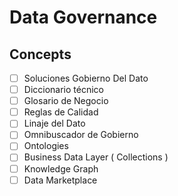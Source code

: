 # Data Governance

## Concepts

* [ ] Soluciones Gobierno Del Dato
* [ ] Diccionario técnico
* [ ] Glosario de Negocio
* [ ] Reglas de Calidad
* [ ] Linaje del Dato
* [ ] Omnibuscador de Gobierno
* [ ] Ontologies
* [ ] Business Data Layer ( Collections )
* [ ] Knowledge Graph
* [ ] Data Marketplace
